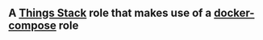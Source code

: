 ## A [Things Stack](https://thethingsstack.io) role that makes use of a [docker-compose](https://github.com/jceloria/ansible-docker-compose) role
